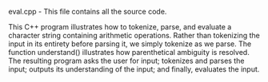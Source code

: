 eval.cpp - This file contains all the source code.

This C++ program illustrates how to tokenize, parse, and evaluate a character string containing arithmetic operations. Rather than tokenizing the input in its entirety before parsing it, we simply tokenize as we parse. The function understand() illustrates how parenthetical ambiguity is resolved. The resulting program asks the user for input; tokenizes and parses the input; outputs its understanding of the input; and finally, evaluates the input.

